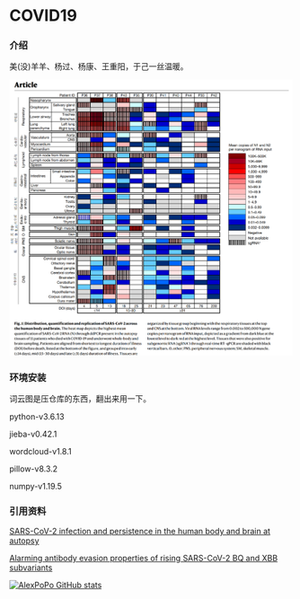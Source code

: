 # COVID19

### 介绍

美(没)羊羊、杨过、杨康、王重阳，于己一丝温暖。

![SARS-CoV-2在人体和大脑中的分布、定量和复制](https://github.com/alexpopo/COVID19/raw/main/data/img/fig_1.png)


### 环境安装
词云图是压仓库的东西，翻出来用一下。

python-v3.6.13

jieba-v0.42.1

wordcloud-v1.8.1

pillow-v8.3.2

numpy-v1.19.5


### 引用资料
[SARS-CoV-2 infection and persistence in the human body and brain at autopsy][refs. 1]

[Alarming antibody evasion properties of rising SARS-CoV-2 BQ and XBB subvariants][refs. 2]


[refs. 1]: https://doi.org/10.1038/s41586-022-05542-y
[refs. 2]: https://doi.org/10.1016/j.cell.2022.12.018

[![AlexPoPo GitHub stats](https://github-readme-stats.vercel.app/api?username=alexpopo)](https://github.com/anuraghazra/github-readme-stats)
